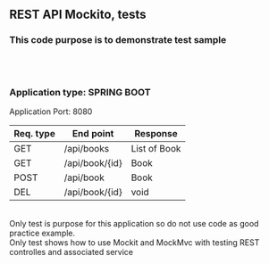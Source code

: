  ## REST API Mockito, tests
### This code purpose is to demonstrate test sample
<br><br>
### Application type: SPRING BOOT


Application Port: 8080<br>

| Req. type | End point | Response |
|-----------|-----------|----------|
| GET       | /api/books | List of Book |
| GET       |/api/book/{id}| Book|
|POST       | /api/book | Book|
|DEL        | /api/book/{id} | void|

<br>
Only test is purpose for this application so do not use code as good practice example.<br>
Only test shows how to use Mockit and MockMvc with testing REST controlles and associated service




